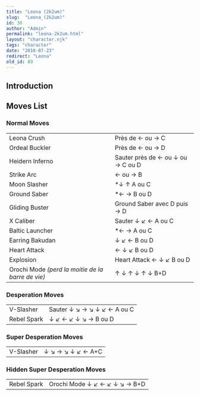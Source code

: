 ```yaml
---
title: "Leona (2k2um)"
slug:  "Leona_(2k2um)"
id: 30
author: "Admin"
permalink: "leona-2k2um.html"
layout: "character.njk"
tags: "character"
date: "2010-07-23"
redirect: "Leona"
old_id: 89
---
```


## Introduction

## Moves List

### Normal Moves

|                                                   |                                   |
|---------------------------------------------------|-----------------------------------|
| Leona Crush                                       | Près de ← ou → C                  |
| Ordeal Buckler                                    | Près de ← ou → D                  |
| Heidern Inferno                                   | Sauter près de ← ou ↓ ou → C ou D |
| Strike Arc                                        | ← ou → B                          |
| Moon Slasher                                      | \*↓ ↑ A ou C                      |
| Ground Saber                                      | \*← → B ou D                      |
| Gliding Buster                                    | Ground Saber avec D puis → D      |
| X Caliber                                         | Sauter ↓ ↙ ← A ou C               |
| Baltic Launcher                                   | \*← → A ou C                      |
| Earring Bakudan                                   | ↓ ↙ ← B ou D                      |
| Heart Attack                                      | ← ↓ ↙ B ou D                      |
| Explosion                                         | Heart Attack ← ↓ ↙ B ou D         |
| Orochi Mode *(perd la moitie de la barre de vie)* | ↑ ↓ ↑ ↓ ↑ ↓ B+D                   |

### Desperation Moves

|             |                             |
|-------------|-----------------------------|
| V-Slasher   | Sauter ↓ ↘ → ↘ ↓ ↙ ← A ou C |
| Rebel Spark | ↓ ↙ ← ↙ ↓ ↘ → B ou D        |

### Super Desperation Moves

|           |                   |
|-----------|-------------------|
| V-Slasher | ↓ ↘ → ↘ ↓ ↙ ← A+C |

### Hidden Super Desperation Moves

|             |                               |
|-------------|-------------------------------|
| Rebel Spark | Orochi Mode ↓ ↙ ← ↙ ↓ ↘ → B+D |

